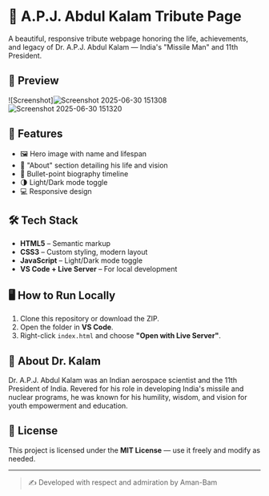 # 🌟 A.P.J. Abdul Kalam Tribute Page

A beautiful, responsive tribute webpage honoring the life, achievements, and legacy of Dr. A.P.J. Abdul Kalam — India's "Missile Man" and 11th President.

## 📸 Preview

![Screenshot]![Screenshot 2025-06-30 151308](https://github.com/user-attachments/assets/8b83ded5-2424-48fc-b7f7-f12176c940d2) ![Screenshot 2025-06-30 151320](https://github.com/user-attachments/assets/57c35e5c-99f9-4559-8e59-19501590c46d)


## 🧾 Features

- 🖼️ Hero image with name and lifespan
- 🧠 "About" section detailing his life and vision
- 📌 Bullet-point biography timeline
- 🌗 Light/Dark mode toggle
- 💻 Responsive design

## 🛠️ Tech Stack

- **HTML5** – Semantic markup
- **CSS3** – Custom styling, modern layout
- **JavaScript** – Light/Dark mode toggle
- **VS Code + Live Server** – For local development

## 🖥️ How to Run Locally

1. Clone this repository or download the ZIP.
2. Open the folder in **VS Code**.
3. Right-click `index.html` and choose **"Open with Live Server"**.

## 🧠 About Dr. Kalam

Dr. A.P.J. Abdul Kalam was an Indian aerospace scientist and the 11th President of India. Revered for his role in developing India's missile and nuclear programs, he was known for his humility, wisdom, and vision for youth empowerment and education.

## 📄 License

This project is licensed under the **MIT License** — use it freely and modify as needed.

---

> ✍️ Developed with respect and admiration by Aman-Bam
